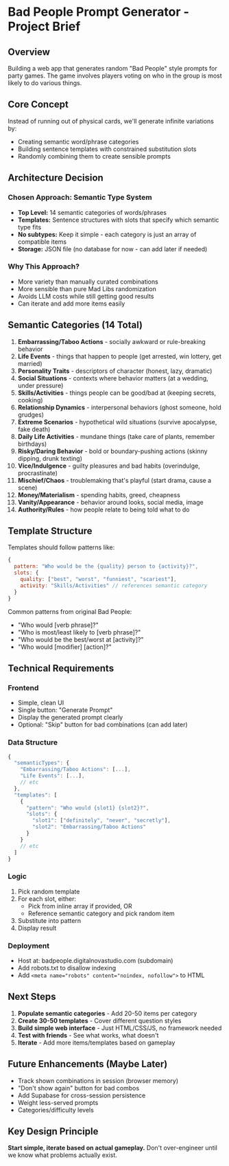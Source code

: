 # Bad People Prompt Generator - Project Brief

## Overview

Building a web app that generates random "Bad People" style prompts for party games. The game involves players voting on who in the group is most likely to do various things.

## Core Concept

Instead of running out of physical cards, we'll generate infinite variations by:

- Creating semantic word/phrase categories
- Building sentence templates with constrained substitution slots
- Randomly combining them to create sensible prompts

## Architecture Decision

### Chosen Approach: Semantic Type System

- **Top Level:** 14 semantic categories of words/phrases
- **Templates:** Sentence structures with slots that specify which semantic type fits
- **No subtypes:** Keep it simple - each category is just an array of compatible items
- **Storage:** JSON file (no database for now - can add later if needed)

### Why This Approach?

- More variety than manually curated combinations
- More sensible than pure Mad Libs randomization
- Avoids LLM costs while still getting good results
- Can iterate and add more items easily

## Semantic Categories (14 Total)

1. **Embarrassing/Taboo Actions** - socially awkward or rule-breaking behavior
2. **Life Events** - things that happen to people (get arrested, win lottery, get married)
3. **Personality Traits** - descriptors of character (honest, lazy, dramatic)
4. **Social Situations** - contexts where behavior matters (at a wedding, under pressure)
5. **Skills/Activities** - things people can be good/bad at (keeping secrets, cooking)
6. **Relationship Dynamics** - interpersonal behaviors (ghost someone, hold grudges)
7. **Extreme Scenarios** - hypothetical wild situations (survive apocalypse, fake death)
8. **Daily Life Activities** - mundane things (take care of plants, remember birthdays)
9. **Risky/Daring Behavior** - bold or boundary-pushing actions (skinny dipping, drunk texting)
10. **Vice/Indulgence** - guilty pleasures and bad habits (overindulge, procrastinate)
11. **Mischief/Chaos** - troublemaking that's playful (start drama, cause a scene)
12. **Money/Materialism** - spending habits, greed, cheapness
13. **Vanity/Appearance** - behavior around looks, social media, image
14. **Authority/Rules** - how people relate to being told what to do

## Template Structure

Templates should follow patterns like:

```javascript
{
  pattern: "Who would be the {quality} person to {activity}?",
  slots: {
    quality: ["best", "worst", "funniest", "scariest"],
    activity: "Skills/Activities" // references semantic category
  }
}
```

Common patterns from original Bad People:

- "Who would [verb phrase]?"
- "Who is most/least likely to [verb phrase]?"
- "Who would be the best/worst at [activity]?"
- "Who would [modifier] [action]?"

## Technical Requirements

### Frontend

- Simple, clean UI
- Single button: "Generate Prompt"
- Display the generated prompt clearly
- Optional: "Skip" button for bad combinations (can add later)

### Data Structure

```javascript
{
  "semanticTypes": {
    "Embarrassing/Taboo Actions": [...],
    "Life Events": [...],
    // etc
  },
  "templates": [
    {
      "pattern": "Who would {slot1} {slot2}?",
      "slots": {
        "slot1": ["definitely", "never", "secretly"],
        "slot2": "Embarrassing/Taboo Actions"
      }
    }
    // etc
  ]
}
```

### Logic

1. Pick random template
2. For each slot, either:
   - Pick from inline array if provided, OR
   - Reference semantic category and pick random item
3. Substitute into pattern
4. Display result

### Deployment

- Host at: badpeople.digitalnovastudio.com (subdomain)
- Add robots.txt to disallow indexing
- Add `<meta name="robots" content="noindex, nofollow">` to HTML

## Next Steps

1. **Populate semantic categories** - Add 20-50 items per category
2. **Create 30-50 templates** - Cover different question styles
3. **Build simple web interface** - Just HTML/CSS/JS, no framework needed
4. **Test with friends** - See what works, what doesn't
5. **Iterate** - Add more items/templates based on gameplay

## Future Enhancements (Maybe Later)

- Track shown combinations in session (browser memory)
- "Don't show again" button for bad combos
- Add Supabase for cross-session persistence
- Weight less-served prompts
- Categories/difficulty levels

## Key Design Principle

**Start simple, iterate based on actual gameplay.** Don't over-engineer until we know what problems actually exist.
